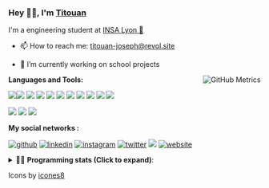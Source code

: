 <!--
**titouan-joseph/titouan-joseph** is a ✨ _special_ ✨ repository because its `README.md` (this file) appears on your GitHub profile.

Here are some ideas to get you started:

- 🔭 I’m currently working on ...
- 🌱 I’m currently learning ...
- 👯 I’m looking to collaborate on ...
- 🤔 I’m looking for help with ...
- 💬 Ask me about ...
- 📫 How to reach me: ...
- 😄 Pronouns: ...
- ⚡ Fun fact: ...
-->

### Hey 👋🏽, I'm [Titouan](https://github.com/Titouan-Joseph) 

I'm a engineering student at  [INSA Lyon 🦏](https://www.insa-lyon.fr/en/)

- 📫 How to reach me: [titouan-joseph@revol.site](mailto:titouan-joseph@revol.site)
- 🔭 I’m currently working on school projects


  <img align="right" alt="GitHub Metrics" src="https://metrics.lecoq.io/titouan-joseph" />

**Languages and Tools:**

[<img src="https://img.icons8.com/color/48/000000/python.png"/>]()[<img src="https://img.icons8.com/color/48/000000/java-coffee-cup-logo.png"/>]() [<img src="https://img.icons8.com/color/48/000000/c-programming.png"/>]() [<img src="https://img.icons8.com/color/48/000000/javascript.png"/>]() [<img src="https://img.icons8.com/color/48/000000/selenium-test-automation.png"/>]() [<img src="https://img.icons8.com/color/48/000000/git.png"/>]() [<img src="https://img.icons8.com/color/48/000000/console.png"/>]() [<img src="https://img.icons8.com/color/48/000000/android-os.png"/>]() [<img src="https://img.icons8.com/color/48/000000/pycharm.png"/>]() [<img src="https://img.icons8.com/color/48/000000/virtualbox.png"/>]() [<img src="https://img.icons8.com/color/48/000000/windows-10.png"/>]()

[<img src="https://img.icons8.com/color/48/000000/linux.png"/>]() [<img src="https://img.icons8.com/color/48/000000/nginx.png"/>]() [<img src="https://img.icons8.com/color/48/000000/raspberry-pi.png"/>]() 

**My social networks :**

[<img src='https://img.icons8.com/fluent/48/000000/github.png' alt="github">](https://github.com/titouan-joseph)  [<img src='https://img.icons8.com/color/48/000000/linkedin.png' alt='linkedin'>](https://www.linkedin.com/in/titouan-joseph-revol/)  [<img src='https://img.icons8.com/color/48/000000/instagram-new.png' alt='instagram'>](https://www.instagram.com/tit_re/)  [<img src='https://img.icons8.com/color/48/000000/twitter.png' alt='twitter'>](https://twitter.com/josephrevol) [<img src="https://img.icons8.com/color/48/000000/facebook.png"/>](https://www.facebook.com/titre01) [<img src='https://img.icons8.com/fluent/48/000000/website.png' alt='website'>](https://titouan-joseph.revol.site) 




<details>
 <summary>👨‍💻 <b>Programming stats (Click to expand)</b>: </summary>

<!--START_SECTION:waka-->
![Lines of code](https://img.shields.io/badge/From%20Hello%20World%20I%27ve%20Written-0%20lines%20of%20code-blue)

**🐱 My Github Data** 

> 🏆 375 Contributions in the Year 2020
 > 
> 📦 17.8 kB Used in Github's Storage 
 > 
> 🚫 Not Opted to Hire
 > 
> 📜 19 Public Repositories
 > 
> 🔑 2 Private Repositories 

**I'm a Night 🦉** 

```text
🌞 Morning    46 commits     ███░░░░░░░░░░░░░░░░░░░░░░   12.14% 
🌆 Daytime    139 commits    █████████░░░░░░░░░░░░░░░░   36.68% 
🌃 Evening    141 commits    █████████░░░░░░░░░░░░░░░░   37.2% 
🌙 Night      53 commits     ███░░░░░░░░░░░░░░░░░░░░░░   13.98%

```
📅 **I'm Most Productive on Wednesday** 

```text
Monday       41 commits     ██░░░░░░░░░░░░░░░░░░░░░░░   10.82% 
Tuesday      62 commits     ████░░░░░░░░░░░░░░░░░░░░░   16.36% 
Wednesday    124 commits    ████████░░░░░░░░░░░░░░░░░   32.72% 
Thursday     37 commits     ██░░░░░░░░░░░░░░░░░░░░░░░   9.76% 
Friday       38 commits     ██░░░░░░░░░░░░░░░░░░░░░░░   10.03% 
Saturday     39 commits     ██░░░░░░░░░░░░░░░░░░░░░░░   10.29% 
Sunday       38 commits     ██░░░░░░░░░░░░░░░░░░░░░░░   10.03%

```


📊 **This Week I Spent My Time On** 

```text
⌚︎ Time Zone: Europe/Paris

💬 Programming Languages: 
C                        3 hrs 12 mins       ████████████████████░░░░░   83.24% 
Python                   14 mins             █░░░░░░░░░░░░░░░░░░░░░░░░   6.07% 
Git Config               13 mins             █░░░░░░░░░░░░░░░░░░░░░░░░   5.71% 
Makefile                 7 mins              ░░░░░░░░░░░░░░░░░░░░░░░░░   3.45% 
Java                     3 mins              ░░░░░░░░░░░░░░░░░░░░░░░░░   1.54%

🔥 Editors: 
Atom                     3 hrs 33 mins       ███████████████████████░░   92.4% 
PyCharmCore              17 mins             ██░░░░░░░░░░░░░░░░░░░░░░░   7.6%

🐱‍💻 Projects: 
PRS-4TC                  3 hrs 33 mins       ███████████████████████░░   92.4% 
rpc                      10 mins             █░░░░░░░░░░░░░░░░░░░░░░░░   4.71% 
ASTUSbot                 6 mins              ░░░░░░░░░░░░░░░░░░░░░░░░░   2.9%

💻 Operating System: 
Windows                  3 hrs 51 mins       █████████████████████████   100.0%

```

**I Mostly Code in Python** 

```text
Python                   11 repos            ████████████░░░░░░░░░░░░░   50.0% 
Shell                    3 repos             ███░░░░░░░░░░░░░░░░░░░░░░   13.64% 
JavaScript               2 repos             ██░░░░░░░░░░░░░░░░░░░░░░░   9.09% 
C                        2 repos             ██░░░░░░░░░░░░░░░░░░░░░░░   9.09% 
Go                       1 repos             █░░░░░░░░░░░░░░░░░░░░░░░░   4.55%

```



<!--END_SECTION:waka-->

</details>

Icons by [icones8](https://icones8.fr/)